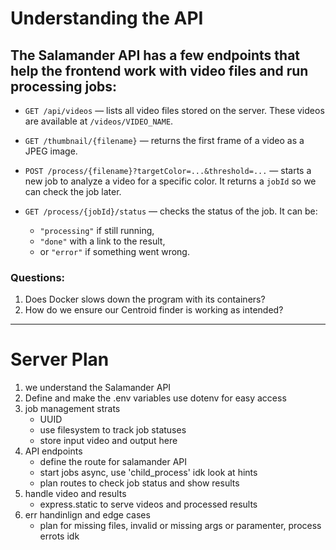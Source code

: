 # Understanding the API

## The Salamander API has a few endpoints that help the frontend work with video files and run processing jobs:

- `GET /api/videos` — lists all video files stored on the server. These videos are available at `/videos/VIDEO_NAME`.

- `GET /thumbnail/{filename}` — returns the first frame of a video as a JPEG image.

- `POST /process/{filename}?targetColor=...&threshold=...` — starts a new job to analyze a video for a specific color. It returns a `jobId` so we can check the job later.

- `GET /process/{jobId}/status` — checks the status of the job. It can be:
  - `"processing"` if still running,
  - `"done"` with a link to the result,
  - or `"error"` if something went wrong.

### Questions:
1. Does Docker slows down the program with its containers?
2. How do we ensure our Centroid finder is working as intended? 
-----------------------------------------------------------------------------------------------------------------------------------------
# Server Plan
1. we understand the Salamander API 
2. Define and make the .env variables use dotenv for easy access
3. job management strats 
    - UUID 
    - use filesystem to track job statuses
    - store input video and output here
4. API endpoints 
    - define the route for salamander API
    - start jobs async, use 'child_process' idk look at hints 
    - plan routes to check job status and show results
5. handle video and results
    - express.static to serve videos and processed results
6. err handinlign and edge cases 
    - plan for missing files, invalid or missing args or paramenter, process errots idk
